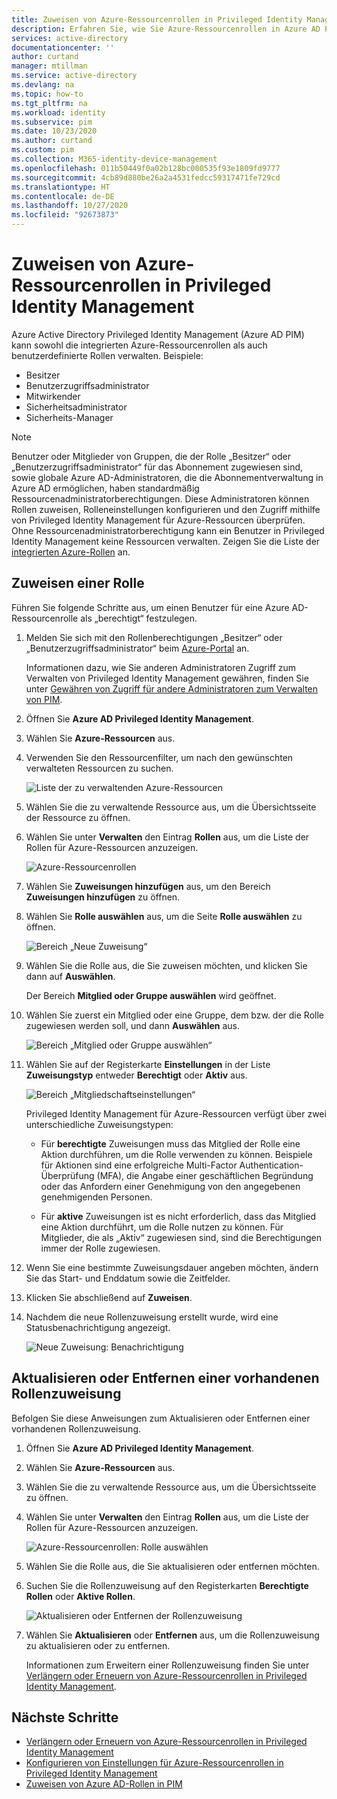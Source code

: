 ```yaml
---
title: Zuweisen von Azure-Ressourcenrollen in Privileged Identity Management – Azure Active Directory | Microsoft-Dokumentation
description: Erfahren Sie, wie Sie Azure-Ressourcenrollen in Azure AD Privileged Identity Management (PIM) zuweisen.
services: active-directory
documentationcenter: ''
author: curtand
manager: mtillman
ms.service: active-directory
ms.devlang: na
ms.topic: how-to
ms.tgt_pltfrm: na
ms.workload: identity
ms.subservice: pim
ms.date: 10/23/2020
ms.author: curtand
ms.custom: pim
ms.collection: M365-identity-device-management
ms.openlocfilehash: 011b50449f0a02b128bc000535f93e1809fd9777
ms.sourcegitcommit: 4cb89d880be26a2a4531fedcc59317471fe729cd
ms.translationtype: HT
ms.contentlocale: de-DE
ms.lasthandoff: 10/27/2020
ms.locfileid: "92673873"
---
```

# <a name="assign-azure-resource-roles-in-privileged-identity-management"></a>Zuweisen von Azure-Ressourcenrollen in Privileged Identity Management

Azure Active Directory Privileged Identity Management (Azure AD PIM) kann sowohl die integrierten Azure-Ressourcenrollen als auch benutzerdefinierte Rollen verwalten. Beispiele:

- Besitzer
- Benutzerzugriffsadministrator
- Mitwirkender
- Sicherheitsadministrator
- Sicherheits-Manager

> [!NOTE]
> Benutzer oder Mitglieder von Gruppen, die der Rolle „Besitzer“ oder „Benutzerzugriffsadministrator“ für das Abonnement zugewiesen sind, sowie globale Azure AD-Administratoren, die die Abonnementverwaltung in Azure AD ermöglichen, haben standardmäßig Ressourcenadministratorberechtigungen. Diese Administratoren können Rollen zuweisen, Rolleneinstellungen konfigurieren und den Zugriff mithilfe von Privileged Identity Management für Azure-Ressourcen überprüfen. Ohne Ressourcenadministratorberechtigung kann ein Benutzer in Privileged Identity Management keine Ressourcen verwalten. Zeigen Sie die Liste der [integrierten Azure-Rollen](../../role-based-access-control/built-in-roles.md) an.

## <a name="assign-a-role"></a>Zuweisen einer Rolle

Führen Sie folgende Schritte aus, um einen Benutzer für eine Azure AD-Ressourcenrolle als „berechtigt“ festzulegen.

1. Melden Sie sich mit den Rollenberechtigungen „Besitzer“ oder „Benutzerzugriffsadministrator“ beim [Azure-Portal](https://portal.azure.com/) an.

    Informationen dazu, wie Sie anderen Administratoren Zugriff zum Verwalten von Privileged Identity Management gewähren, finden Sie unter [Gewähren von Zugriff für andere Administratoren zum Verwalten von PIM](pim-how-to-give-access-to-pim.md).

1. Öffnen Sie **Azure AD Privileged Identity Management**.

1. Wählen Sie **Azure-Ressourcen** aus.

1. Verwenden Sie den Ressourcenfilter, um nach den gewünschten verwalteten Ressourcen zu suchen.

    ![Liste der zu verwaltenden Azure-Ressourcen](./media/pim-resource-roles-assign-roles/resources-list.png)

1. Wählen Sie die zu verwaltende Ressource aus, um die Übersichtsseite der Ressource zu öffnen.

1. Wählen Sie unter **Verwalten** den Eintrag **Rollen** aus, um die Liste der Rollen für Azure-Ressourcen anzuzeigen.

    ![Azure-Ressourcenrollen](./media/pim-resource-roles-assign-roles/resources-roles.png)

1. Wählen Sie **Zuweisungen hinzufügen** aus, um den Bereich **Zuweisungen hinzufügen** zu öffnen.

1. Wählen Sie **Rolle auswählen** aus, um die Seite **Rolle auswählen** zu öffnen.

    ![Bereich „Neue Zuweisung“](./media/pim-resource-roles-assign-roles/resources-select-role.png)

1. Wählen Sie die Rolle aus, die Sie zuweisen möchten, und klicken Sie dann auf **Auswählen**.

    Der Bereich **Mitglied oder Gruppe auswählen** wird geöffnet.

1. Wählen Sie zuerst ein Mitglied oder eine Gruppe, dem bzw. der die Rolle zugewiesen werden soll, und dann **Auswählen** aus.

    ![Bereich „Mitglied oder Gruppe auswählen“](./media/pim-resource-roles-assign-roles/resources-select-member-or-group.png)

1. Wählen Sie auf der Registerkarte **Einstellungen** in der Liste **Zuweisungstyp** entweder **Berechtigt** oder **Aktiv** aus.

    ![Bereich „Mitgliedschaftseinstellungen“](./media/pim-resource-roles-assign-roles/resources-membership-settings-type.png)

    Privileged Identity Management für Azure-Ressourcen verfügt über zwei unterschiedliche Zuweisungstypen:

    - Für **berechtigte** Zuweisungen muss das Mitglied der Rolle eine Aktion durchführen, um die Rolle verwenden zu können. Beispiele für Aktionen sind eine erfolgreiche Multi-Factor Authentication-Überprüfung (MFA), die Angabe einer geschäftlichen Begründung oder das Anfordern einer Genehmigung von den angegebenen genehmigenden Personen.

    - Für **aktive** Zuweisungen ist es nicht erforderlich, dass das Mitglied eine Aktion durchführt, um die Rolle nutzen zu können. Für Mitglieder, die als „Aktiv“ zugewiesen sind, sind die Berechtigungen immer der Rolle zugewiesen.

1. Wenn Sie eine bestimmte Zuweisungsdauer angeben möchten, ändern Sie das Start- und Enddatum sowie die Zeitfelder.

1. Klicken Sie abschließend auf **Zuweisen**.

1. Nachdem die neue Rollenzuweisung erstellt wurde, wird eine Statusbenachrichtigung angezeigt.

    ![Neue Zuweisung: Benachrichtigung](./media/pim-resource-roles-assign-roles/resources-new-assignment-notification.png)

## <a name="update-or-remove-an-existing-role-assignment"></a>Aktualisieren oder Entfernen einer vorhandenen Rollenzuweisung

Befolgen Sie diese Anweisungen zum Aktualisieren oder Entfernen einer vorhandenen Rollenzuweisung.

1. Öffnen Sie **Azure AD Privileged Identity Management**.

1. Wählen Sie **Azure-Ressourcen** aus.

1. Wählen Sie die zu verwaltende Ressource aus, um die Übersichtsseite zu öffnen.

1. Wählen Sie unter **Verwalten** den Eintrag **Rollen** aus, um die Liste der Rollen für Azure-Ressourcen anzuzeigen.

    ![Azure-Ressourcenrollen: Rolle auswählen](./media/pim-resource-roles-assign-roles/resources-update-select-role.png)

1. Wählen Sie die Rolle aus, die Sie aktualisieren oder entfernen möchten.

1. Suchen Sie die Rollenzuweisung auf den Registerkarten **Berechtigte Rollen** oder **Aktive Rollen**.

    ![Aktualisieren oder Entfernen der Rollenzuweisung](./media/pim-resource-roles-assign-roles/resources-update-remove.png)

1. Wählen Sie **Aktualisieren** oder **Entfernen** aus, um die Rollenzuweisung zu aktualisieren oder zu entfernen.

    Informationen zum Erweitern einer Rollenzuweisung finden Sie unter [Verlängern oder Erneuern von Azure-Ressourcenrollen in Privileged Identity Management](pim-resource-roles-renew-extend.md).

## <a name="next-steps"></a>Nächste Schritte

- [Verlängern oder Erneuern von Azure-Ressourcenrollen in Privileged Identity Management](pim-resource-roles-renew-extend.md)
- [Konfigurieren von Einstellungen für Azure-Ressourcenrollen in Privileged Identity Management](pim-resource-roles-configure-role-settings.md)
- [Zuweisen von Azure AD-Rollen in PIM](pim-how-to-add-role-to-user.md)
